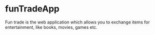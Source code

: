 # funTradeApp
Fun trade is the web application which allows you to exchange items for entertainment, like books, movies, games etc.
